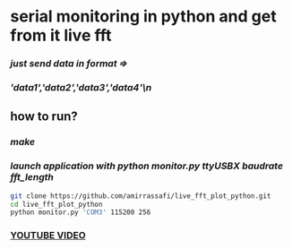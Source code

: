 # serial monitoring in python and get from it live fft

### _just send data in format =>_

###  _'data1','data2','data3','data4'\n_

## how to run?

### _make_

### _launch application with python monitor.py ttyUSBX baudrate fft_length_

```bash
git clone https://github.com/amirrassafi/live_fft_plot_python.git
cd live_fft_plot_python
python monitor.py 'COM3' 115200 256
```
### [YOUTUBE VIDEO](https://www.youtube.com/watch?v=IsVCZe7NloI)
